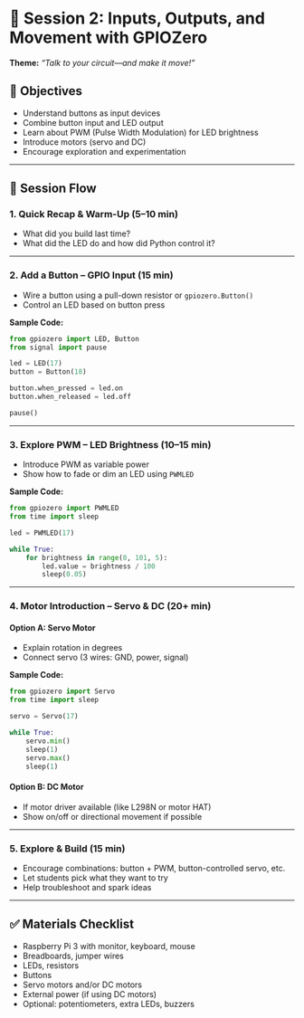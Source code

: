 # 🔌 Session 2: Inputs, Outputs, and Movement with GPIOZero

**Theme:** _“Talk to your circuit—and make it move!”_

## 🧠 Objectives
- Understand buttons as input devices
- Combine button input and LED output
- Learn about PWM (Pulse Width Modulation) for LED brightness
- Introduce motors (servo and DC)
- Encourage exploration and experimentation

---

## 🧩 Session Flow

### 1. Quick Recap & Warm-Up (5–10 min)
- What did you build last time?
- What did the LED do and how did Python control it?

---

### 2. Add a Button – GPIO Input (15 min)
- Wire a button using a pull-down resistor or `gpiozero.Button()`
- Control an LED based on button press

**Sample Code:**
```python
from gpiozero import LED, Button
from signal import pause

led = LED(17)
button = Button(18)

button.when_pressed = led.on
button.when_released = led.off

pause()
```

---

### 3. Explore PWM – LED Brightness (10–15 min)
- Introduce PWM as variable power
- Show how to fade or dim an LED using `PWMLED`

**Sample Code:**
```python
from gpiozero import PWMLED
from time import sleep

led = PWMLED(17)

while True:
    for brightness in range(0, 101, 5):
        led.value = brightness / 100
        sleep(0.05)
```

---

### 4. Motor Introduction – Servo & DC (20+ min)

#### Option A: Servo Motor
- Explain rotation in degrees
- Connect servo (3 wires: GND, power, signal)

**Sample Code:**
```python
from gpiozero import Servo
from time import sleep

servo = Servo(17)

while True:
    servo.min()
    sleep(1)
    servo.max()
    sleep(1)
```

#### Option B: DC Motor
- If motor driver available (like L298N or motor HAT)
- Show on/off or directional movement if possible

---

### 5. Explore & Build (15 min)
- Encourage combinations: button + PWM, button-controlled servo, etc.
- Let students pick what they want to try
- Help troubleshoot and spark ideas

---

## ✅ Materials Checklist
- Raspberry Pi 3 with monitor, keyboard, mouse
- Breadboards, jumper wires
- LEDs, resistors
- Buttons
- Servo motors and/or DC motors
- External power (if using DC motors)
- Optional: potentiometers, extra LEDs, buzzers

